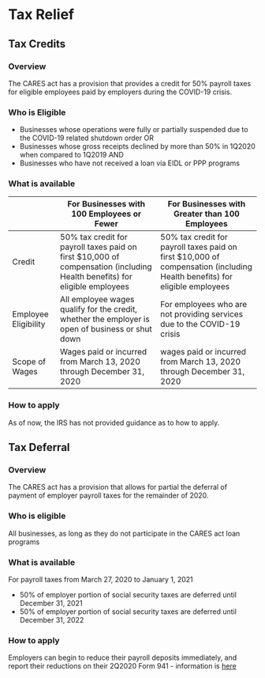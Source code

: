 
# Tax Relief

## Tax Credits

### Overview

The CARES act has a provision that provides a credit for 50% payroll taxes for eligible employees paid by employers during the COVID-19 crisis.

### Who is Eligible

- Businesses whose operations were fully or partially suspended due to the COVID-19 related shutdown order
OR
- Businesses whose gross receipts declined by more than 50% in 1Q2020 when compared to 1Q2019
AND
- Businesses who have not received a loan via EIDL or PPP programs

### What is available

<table>
<thead>
<tr class="header">
<th></th>
<th>For Businesses with 100 Employees or Fewer</th>
<th>For Businesses with Greater than 100 Employees</th>
</tr>
</thead>
<tbody>
<tr class="odd">
<td>Credit</td>
<td>50% tax credit for payroll taxes paid on first $10,000 of compensation (including Health benefits) for eligible employees</td>
<td>50% tax credit for payroll taxes paid on first $10,000 of compensation (including Health benefits) for eligible employees</td>
</tr>
<tr class="even">
<td>Employee Eligibility</td>
<td>All employee wages qualify for the credit, whether the employer is open of business or shut down</td>
<td>For employees who are not providing services due to the COVID-19 crisis</td>
</tr>
<tr class="odd">
<td>Scope of Wages</td>
<td> Wages paid or incurred<br />
from March 13, 2020 through December 31, 2020</td>
<td>wages paid or incurred<br />
from March 13, 2020 through December 31, 2020</td>
</tr>
</tbody>
</table>

### How to apply

As of now, the IRS has not provided guidance as to how to apply.

## Tax Deferral

### Overview

The CARES act has a provision that allows for partial the deferral of payment of employer payroll taxes for the remainder of 2020.

### Who is eligible

All businesses, as long as they do not participate in the CARES act loan programs

### What is available

For payroll taxes from March 27, 2020 to January 1, 2021

- 50% of employer portion of social security taxes are deferred until December 31, 2021
- 50% of employer portion of social security taxes are deferred until December 31, 2022

### How to apply

Employers can begin to reduce their payroll deposits immediately, and report their reductions on their 2Q2020 Form 941 - information is [here](https://www.irs.gov/newsroom/irs-employee-retention-credit-available-for-many-businesses-financially-impacted-by-covid-19)
